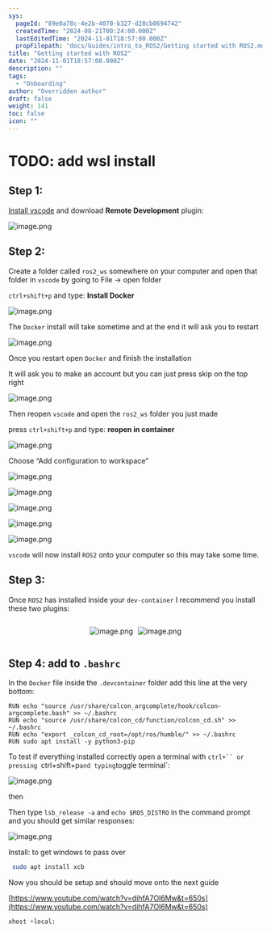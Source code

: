 ```yaml
---
sys:
  pageId: "89e0a78c-4e2b-4070-b327-d28cb0694742"
  createdTime: "2024-08-21T00:24:00.000Z"
  lastEditedTime: "2024-11-01T18:57:00.000Z"
  propFilepath: "docs/Guides/intro_to_ROS2/Getting started with ROS2.md"
title: "Getting started with ROS2"
date: "2024-11-01T18:57:00.000Z"
description: ""
tags:
  - "Onboarding"
author: "Overridden author"
draft: false
weight: 141
toc: false
icon: ""
---
```


# TODO: add wsl install

## Step 1:

[Install vscode](https://code.visualstudio.com/download) and download **Remote Development** plugin:

![image.png](https://prod-files-secure.s3.us-west-2.amazonaws.com/d518164a-d88e-44d1-a4ee-3adb3bd8bce0/efb52993-1881-4a40-b95e-6f020334f022/image.png?X-Amz-Algorithm=AWS4-HMAC-SHA256&X-Amz-Content-Sha256=UNSIGNED-PAYLOAD&X-Amz-Credential=ASIAZI2LB466Z3C3HP4D%2F20250204%2Fus-west-2%2Fs3%2Faws4_request&X-Amz-Date=20250204T081054Z&X-Amz-Expires=3600&X-Amz-Security-Token=IQoJb3JpZ2luX2VjEBAaCXVzLXdlc3QtMiJGMEQCIAKieoem2p8gwl82qB%2BF8DYBvITFs%2FJmTeGq7ipEGdRTAiA3BJf9leFkfa2BOFjclMTcpYC6nLGbvNrKNQmIs%2FL1gCr%2FAwgpEAAaDDYzNzQyMzE4MzgwNSIMgl49Towee69umXwjKtwDsu63TVyNcGzzncqepdJku%2FgVB83XUhFiKEXk7ISGsRjE2dYXtcUCDaokIrGZvv7nz1VNOF2VIcdsdg0WP9jcH4n0mRKM8wm%2FhNgDTfW8%2BqwQvcrTEzpczaLrFCVfrF5k3mdPVmbcqucGkNkY%2FiZ3820xpap%2Bkh4xtlPe4QSc%2BE6rR1K%2BC68GRXSjdBNunJ%2F1YBxO803VKCvvmnIZ9IpUd6E3qp9rGHs2JXfE10UeVGvnix3XuRXdMTeSUs329rFajlgLoko%2FQUF4YItw299XvbNBH%2FS28OtFs8x0mQkid58rptelQO6ecO7JnrNvccMTBscjsY6BA0zOG9JStOZo%2BoDsVMYE1te6S4mz%2BSISagB%2FBVNTo7rau81XS6v%2FsGs1VqPwK4vhfWUnSCFqac8aphpY3kNegOU1TP8ZQuIZ5viEc1sgsHSOK3dtqdnWQtkcEdnrxePiJ%2FVyLPYlHnidsh1pusqvAQJOGIjohkvgt5mhP2RI1BKcyVtU80D528qxFz21pU7s%2FCn3l75mGA2qBhqBNklKV3C8OPsnwC3THV936myEsCPDYESA5PU1UMXGIrEeip27lTLlKafhY6UwyzCUJoqSWHIK4g%2FqDXXbH9HoUJPk2zpG%2F5A9MqIw1JKHvQY6pgH8iTFUY5MicgxFZeAnxe8Bm2Sbn41CpTCFvysrYtCpaoRH4IxEykdmELO1CIhgCwmD42fcMbEHOz7M2GtVWtDyybON101Lb9bBbiENGTKO2sKKu2CDfVd3pPxmio%2FRMRQMMYLnDmQkrRdcz97dT8hJRgQ9DDV7p0kdqzqqDSKDLq8LL0k2LfT9H9LuHguaPkjr08dwnHozCcqM0tse5gel8rc%2FBGtV&X-Amz-Signature=24ae5ceef52c2c7d738694da1e108f97a5429f33e019aec5d58c5e3c66576154&X-Amz-SignedHeaders=host&x-id=GetObject)

## Step 2:

Create a folder called `ros2_ws` somewhere on your computer and open that folder in `vscode` by going to File → open folder 

`ctrl+shift+p` and type: **Install Docker**

![image.png](https://prod-files-secure.s3.us-west-2.amazonaws.com/d518164a-d88e-44d1-a4ee-3adb3bd8bce0/2269dc0e-1cd5-47ff-bceb-c04ad9b2eab0/image.png?X-Amz-Algorithm=AWS4-HMAC-SHA256&X-Amz-Content-Sha256=UNSIGNED-PAYLOAD&X-Amz-Credential=ASIAZI2LB466Z3C3HP4D%2F20250204%2Fus-west-2%2Fs3%2Faws4_request&X-Amz-Date=20250204T081054Z&X-Amz-Expires=3600&X-Amz-Security-Token=IQoJb3JpZ2luX2VjEBAaCXVzLXdlc3QtMiJGMEQCIAKieoem2p8gwl82qB%2BF8DYBvITFs%2FJmTeGq7ipEGdRTAiA3BJf9leFkfa2BOFjclMTcpYC6nLGbvNrKNQmIs%2FL1gCr%2FAwgpEAAaDDYzNzQyMzE4MzgwNSIMgl49Towee69umXwjKtwDsu63TVyNcGzzncqepdJku%2FgVB83XUhFiKEXk7ISGsRjE2dYXtcUCDaokIrGZvv7nz1VNOF2VIcdsdg0WP9jcH4n0mRKM8wm%2FhNgDTfW8%2BqwQvcrTEzpczaLrFCVfrF5k3mdPVmbcqucGkNkY%2FiZ3820xpap%2Bkh4xtlPe4QSc%2BE6rR1K%2BC68GRXSjdBNunJ%2F1YBxO803VKCvvmnIZ9IpUd6E3qp9rGHs2JXfE10UeVGvnix3XuRXdMTeSUs329rFajlgLoko%2FQUF4YItw299XvbNBH%2FS28OtFs8x0mQkid58rptelQO6ecO7JnrNvccMTBscjsY6BA0zOG9JStOZo%2BoDsVMYE1te6S4mz%2BSISagB%2FBVNTo7rau81XS6v%2FsGs1VqPwK4vhfWUnSCFqac8aphpY3kNegOU1TP8ZQuIZ5viEc1sgsHSOK3dtqdnWQtkcEdnrxePiJ%2FVyLPYlHnidsh1pusqvAQJOGIjohkvgt5mhP2RI1BKcyVtU80D528qxFz21pU7s%2FCn3l75mGA2qBhqBNklKV3C8OPsnwC3THV936myEsCPDYESA5PU1UMXGIrEeip27lTLlKafhY6UwyzCUJoqSWHIK4g%2FqDXXbH9HoUJPk2zpG%2F5A9MqIw1JKHvQY6pgH8iTFUY5MicgxFZeAnxe8Bm2Sbn41CpTCFvysrYtCpaoRH4IxEykdmELO1CIhgCwmD42fcMbEHOz7M2GtVWtDyybON101Lb9bBbiENGTKO2sKKu2CDfVd3pPxmio%2FRMRQMMYLnDmQkrRdcz97dT8hJRgQ9DDV7p0kdqzqqDSKDLq8LL0k2LfT9H9LuHguaPkjr08dwnHozCcqM0tse5gel8rc%2FBGtV&X-Amz-Signature=93ac645fef5c14c661f4b19897ef6b76d8fd18dc04db24c27893e52b14dbf6b2&X-Amz-SignedHeaders=host&x-id=GetObject)

The `Docker` install will take sometime and at the end it will ask you to restart

![image.png](https://prod-files-secure.s3.us-west-2.amazonaws.com/d518164a-d88e-44d1-a4ee-3adb3bd8bce0/ed233f78-be33-4b1f-b89c-9c346c0e961e/image.png?X-Amz-Algorithm=AWS4-HMAC-SHA256&X-Amz-Content-Sha256=UNSIGNED-PAYLOAD&X-Amz-Credential=ASIAZI2LB466Z3C3HP4D%2F20250204%2Fus-west-2%2Fs3%2Faws4_request&X-Amz-Date=20250204T081054Z&X-Amz-Expires=3600&X-Amz-Security-Token=IQoJb3JpZ2luX2VjEBAaCXVzLXdlc3QtMiJGMEQCIAKieoem2p8gwl82qB%2BF8DYBvITFs%2FJmTeGq7ipEGdRTAiA3BJf9leFkfa2BOFjclMTcpYC6nLGbvNrKNQmIs%2FL1gCr%2FAwgpEAAaDDYzNzQyMzE4MzgwNSIMgl49Towee69umXwjKtwDsu63TVyNcGzzncqepdJku%2FgVB83XUhFiKEXk7ISGsRjE2dYXtcUCDaokIrGZvv7nz1VNOF2VIcdsdg0WP9jcH4n0mRKM8wm%2FhNgDTfW8%2BqwQvcrTEzpczaLrFCVfrF5k3mdPVmbcqucGkNkY%2FiZ3820xpap%2Bkh4xtlPe4QSc%2BE6rR1K%2BC68GRXSjdBNunJ%2F1YBxO803VKCvvmnIZ9IpUd6E3qp9rGHs2JXfE10UeVGvnix3XuRXdMTeSUs329rFajlgLoko%2FQUF4YItw299XvbNBH%2FS28OtFs8x0mQkid58rptelQO6ecO7JnrNvccMTBscjsY6BA0zOG9JStOZo%2BoDsVMYE1te6S4mz%2BSISagB%2FBVNTo7rau81XS6v%2FsGs1VqPwK4vhfWUnSCFqac8aphpY3kNegOU1TP8ZQuIZ5viEc1sgsHSOK3dtqdnWQtkcEdnrxePiJ%2FVyLPYlHnidsh1pusqvAQJOGIjohkvgt5mhP2RI1BKcyVtU80D528qxFz21pU7s%2FCn3l75mGA2qBhqBNklKV3C8OPsnwC3THV936myEsCPDYESA5PU1UMXGIrEeip27lTLlKafhY6UwyzCUJoqSWHIK4g%2FqDXXbH9HoUJPk2zpG%2F5A9MqIw1JKHvQY6pgH8iTFUY5MicgxFZeAnxe8Bm2Sbn41CpTCFvysrYtCpaoRH4IxEykdmELO1CIhgCwmD42fcMbEHOz7M2GtVWtDyybON101Lb9bBbiENGTKO2sKKu2CDfVd3pPxmio%2FRMRQMMYLnDmQkrRdcz97dT8hJRgQ9DDV7p0kdqzqqDSKDLq8LL0k2LfT9H9LuHguaPkjr08dwnHozCcqM0tse5gel8rc%2FBGtV&X-Amz-Signature=ad647fbc3c41958f7970e2a01a14718aeda457ba79a91bdf8c67d595b0df67fa&X-Amz-SignedHeaders=host&x-id=GetObject)

Once you restart open `Docker` and finish the installation

It will ask you to make an account but you can just press skip on the top right

![image.png](https://prod-files-secure.s3.us-west-2.amazonaws.com/d518164a-d88e-44d1-a4ee-3adb3bd8bce0/21010ad9-1659-4fd9-9f59-9932a09b2a3d/image.png?X-Amz-Algorithm=AWS4-HMAC-SHA256&X-Amz-Content-Sha256=UNSIGNED-PAYLOAD&X-Amz-Credential=ASIAZI2LB466Z3C3HP4D%2F20250204%2Fus-west-2%2Fs3%2Faws4_request&X-Amz-Date=20250204T081054Z&X-Amz-Expires=3600&X-Amz-Security-Token=IQoJb3JpZ2luX2VjEBAaCXVzLXdlc3QtMiJGMEQCIAKieoem2p8gwl82qB%2BF8DYBvITFs%2FJmTeGq7ipEGdRTAiA3BJf9leFkfa2BOFjclMTcpYC6nLGbvNrKNQmIs%2FL1gCr%2FAwgpEAAaDDYzNzQyMzE4MzgwNSIMgl49Towee69umXwjKtwDsu63TVyNcGzzncqepdJku%2FgVB83XUhFiKEXk7ISGsRjE2dYXtcUCDaokIrGZvv7nz1VNOF2VIcdsdg0WP9jcH4n0mRKM8wm%2FhNgDTfW8%2BqwQvcrTEzpczaLrFCVfrF5k3mdPVmbcqucGkNkY%2FiZ3820xpap%2Bkh4xtlPe4QSc%2BE6rR1K%2BC68GRXSjdBNunJ%2F1YBxO803VKCvvmnIZ9IpUd6E3qp9rGHs2JXfE10UeVGvnix3XuRXdMTeSUs329rFajlgLoko%2FQUF4YItw299XvbNBH%2FS28OtFs8x0mQkid58rptelQO6ecO7JnrNvccMTBscjsY6BA0zOG9JStOZo%2BoDsVMYE1te6S4mz%2BSISagB%2FBVNTo7rau81XS6v%2FsGs1VqPwK4vhfWUnSCFqac8aphpY3kNegOU1TP8ZQuIZ5viEc1sgsHSOK3dtqdnWQtkcEdnrxePiJ%2FVyLPYlHnidsh1pusqvAQJOGIjohkvgt5mhP2RI1BKcyVtU80D528qxFz21pU7s%2FCn3l75mGA2qBhqBNklKV3C8OPsnwC3THV936myEsCPDYESA5PU1UMXGIrEeip27lTLlKafhY6UwyzCUJoqSWHIK4g%2FqDXXbH9HoUJPk2zpG%2F5A9MqIw1JKHvQY6pgH8iTFUY5MicgxFZeAnxe8Bm2Sbn41CpTCFvysrYtCpaoRH4IxEykdmELO1CIhgCwmD42fcMbEHOz7M2GtVWtDyybON101Lb9bBbiENGTKO2sKKu2CDfVd3pPxmio%2FRMRQMMYLnDmQkrRdcz97dT8hJRgQ9DDV7p0kdqzqqDSKDLq8LL0k2LfT9H9LuHguaPkjr08dwnHozCcqM0tse5gel8rc%2FBGtV&X-Amz-Signature=4ac045c18599139e178ce3675ffbac2c4dfbed49bb4649ea4e2f38e52d76a960&X-Amz-SignedHeaders=host&x-id=GetObject)

Then reopen `vscode` and open the `ros2_ws` folder you just made

press `ctrl+shift+p` and type: **reopen in container**

![image.png](https://prod-files-secure.s3.us-west-2.amazonaws.com/d518164a-d88e-44d1-a4ee-3adb3bd8bce0/4e93b8c2-41ad-488c-8095-c74205196118/image.png?X-Amz-Algorithm=AWS4-HMAC-SHA256&X-Amz-Content-Sha256=UNSIGNED-PAYLOAD&X-Amz-Credential=ASIAZI2LB466Z3C3HP4D%2F20250204%2Fus-west-2%2Fs3%2Faws4_request&X-Amz-Date=20250204T081054Z&X-Amz-Expires=3600&X-Amz-Security-Token=IQoJb3JpZ2luX2VjEBAaCXVzLXdlc3QtMiJGMEQCIAKieoem2p8gwl82qB%2BF8DYBvITFs%2FJmTeGq7ipEGdRTAiA3BJf9leFkfa2BOFjclMTcpYC6nLGbvNrKNQmIs%2FL1gCr%2FAwgpEAAaDDYzNzQyMzE4MzgwNSIMgl49Towee69umXwjKtwDsu63TVyNcGzzncqepdJku%2FgVB83XUhFiKEXk7ISGsRjE2dYXtcUCDaokIrGZvv7nz1VNOF2VIcdsdg0WP9jcH4n0mRKM8wm%2FhNgDTfW8%2BqwQvcrTEzpczaLrFCVfrF5k3mdPVmbcqucGkNkY%2FiZ3820xpap%2Bkh4xtlPe4QSc%2BE6rR1K%2BC68GRXSjdBNunJ%2F1YBxO803VKCvvmnIZ9IpUd6E3qp9rGHs2JXfE10UeVGvnix3XuRXdMTeSUs329rFajlgLoko%2FQUF4YItw299XvbNBH%2FS28OtFs8x0mQkid58rptelQO6ecO7JnrNvccMTBscjsY6BA0zOG9JStOZo%2BoDsVMYE1te6S4mz%2BSISagB%2FBVNTo7rau81XS6v%2FsGs1VqPwK4vhfWUnSCFqac8aphpY3kNegOU1TP8ZQuIZ5viEc1sgsHSOK3dtqdnWQtkcEdnrxePiJ%2FVyLPYlHnidsh1pusqvAQJOGIjohkvgt5mhP2RI1BKcyVtU80D528qxFz21pU7s%2FCn3l75mGA2qBhqBNklKV3C8OPsnwC3THV936myEsCPDYESA5PU1UMXGIrEeip27lTLlKafhY6UwyzCUJoqSWHIK4g%2FqDXXbH9HoUJPk2zpG%2F5A9MqIw1JKHvQY6pgH8iTFUY5MicgxFZeAnxe8Bm2Sbn41CpTCFvysrYtCpaoRH4IxEykdmELO1CIhgCwmD42fcMbEHOz7M2GtVWtDyybON101Lb9bBbiENGTKO2sKKu2CDfVd3pPxmio%2FRMRQMMYLnDmQkrRdcz97dT8hJRgQ9DDV7p0kdqzqqDSKDLq8LL0k2LfT9H9LuHguaPkjr08dwnHozCcqM0tse5gel8rc%2FBGtV&X-Amz-Signature=bd5b83c04e906a5239f29df5ca8fc52aabd3b6d4fb46fbc1c2e76a1afeafe32d&X-Amz-SignedHeaders=host&x-id=GetObject)

Choose “Add configuration to workspace”

![image.png](https://prod-files-secure.s3.us-west-2.amazonaws.com/d518164a-d88e-44d1-a4ee-3adb3bd8bce0/9560b282-5060-4989-ba37-97e7b2c22476/image.png?X-Amz-Algorithm=AWS4-HMAC-SHA256&X-Amz-Content-Sha256=UNSIGNED-PAYLOAD&X-Amz-Credential=ASIAZI2LB466Z3C3HP4D%2F20250204%2Fus-west-2%2Fs3%2Faws4_request&X-Amz-Date=20250204T081054Z&X-Amz-Expires=3600&X-Amz-Security-Token=IQoJb3JpZ2luX2VjEBAaCXVzLXdlc3QtMiJGMEQCIAKieoem2p8gwl82qB%2BF8DYBvITFs%2FJmTeGq7ipEGdRTAiA3BJf9leFkfa2BOFjclMTcpYC6nLGbvNrKNQmIs%2FL1gCr%2FAwgpEAAaDDYzNzQyMzE4MzgwNSIMgl49Towee69umXwjKtwDsu63TVyNcGzzncqepdJku%2FgVB83XUhFiKEXk7ISGsRjE2dYXtcUCDaokIrGZvv7nz1VNOF2VIcdsdg0WP9jcH4n0mRKM8wm%2FhNgDTfW8%2BqwQvcrTEzpczaLrFCVfrF5k3mdPVmbcqucGkNkY%2FiZ3820xpap%2Bkh4xtlPe4QSc%2BE6rR1K%2BC68GRXSjdBNunJ%2F1YBxO803VKCvvmnIZ9IpUd6E3qp9rGHs2JXfE10UeVGvnix3XuRXdMTeSUs329rFajlgLoko%2FQUF4YItw299XvbNBH%2FS28OtFs8x0mQkid58rptelQO6ecO7JnrNvccMTBscjsY6BA0zOG9JStOZo%2BoDsVMYE1te6S4mz%2BSISagB%2FBVNTo7rau81XS6v%2FsGs1VqPwK4vhfWUnSCFqac8aphpY3kNegOU1TP8ZQuIZ5viEc1sgsHSOK3dtqdnWQtkcEdnrxePiJ%2FVyLPYlHnidsh1pusqvAQJOGIjohkvgt5mhP2RI1BKcyVtU80D528qxFz21pU7s%2FCn3l75mGA2qBhqBNklKV3C8OPsnwC3THV936myEsCPDYESA5PU1UMXGIrEeip27lTLlKafhY6UwyzCUJoqSWHIK4g%2FqDXXbH9HoUJPk2zpG%2F5A9MqIw1JKHvQY6pgH8iTFUY5MicgxFZeAnxe8Bm2Sbn41CpTCFvysrYtCpaoRH4IxEykdmELO1CIhgCwmD42fcMbEHOz7M2GtVWtDyybON101Lb9bBbiENGTKO2sKKu2CDfVd3pPxmio%2FRMRQMMYLnDmQkrRdcz97dT8hJRgQ9DDV7p0kdqzqqDSKDLq8LL0k2LfT9H9LuHguaPkjr08dwnHozCcqM0tse5gel8rc%2FBGtV&X-Amz-Signature=00c0e4d15b474895428c5c18c58d7e0b275b58e628503647ca8518572746a0c6&X-Amz-SignedHeaders=host&x-id=GetObject)

![image.png](https://prod-files-secure.s3.us-west-2.amazonaws.com/d518164a-d88e-44d1-a4ee-3adb3bd8bce0/2ee63f81-886b-48e8-a553-dc6e5eac99e4/image.png?X-Amz-Algorithm=AWS4-HMAC-SHA256&X-Amz-Content-Sha256=UNSIGNED-PAYLOAD&X-Amz-Credential=ASIAZI2LB466Z3C3HP4D%2F20250204%2Fus-west-2%2Fs3%2Faws4_request&X-Amz-Date=20250204T081054Z&X-Amz-Expires=3600&X-Amz-Security-Token=IQoJb3JpZ2luX2VjEBAaCXVzLXdlc3QtMiJGMEQCIAKieoem2p8gwl82qB%2BF8DYBvITFs%2FJmTeGq7ipEGdRTAiA3BJf9leFkfa2BOFjclMTcpYC6nLGbvNrKNQmIs%2FL1gCr%2FAwgpEAAaDDYzNzQyMzE4MzgwNSIMgl49Towee69umXwjKtwDsu63TVyNcGzzncqepdJku%2FgVB83XUhFiKEXk7ISGsRjE2dYXtcUCDaokIrGZvv7nz1VNOF2VIcdsdg0WP9jcH4n0mRKM8wm%2FhNgDTfW8%2BqwQvcrTEzpczaLrFCVfrF5k3mdPVmbcqucGkNkY%2FiZ3820xpap%2Bkh4xtlPe4QSc%2BE6rR1K%2BC68GRXSjdBNunJ%2F1YBxO803VKCvvmnIZ9IpUd6E3qp9rGHs2JXfE10UeVGvnix3XuRXdMTeSUs329rFajlgLoko%2FQUF4YItw299XvbNBH%2FS28OtFs8x0mQkid58rptelQO6ecO7JnrNvccMTBscjsY6BA0zOG9JStOZo%2BoDsVMYE1te6S4mz%2BSISagB%2FBVNTo7rau81XS6v%2FsGs1VqPwK4vhfWUnSCFqac8aphpY3kNegOU1TP8ZQuIZ5viEc1sgsHSOK3dtqdnWQtkcEdnrxePiJ%2FVyLPYlHnidsh1pusqvAQJOGIjohkvgt5mhP2RI1BKcyVtU80D528qxFz21pU7s%2FCn3l75mGA2qBhqBNklKV3C8OPsnwC3THV936myEsCPDYESA5PU1UMXGIrEeip27lTLlKafhY6UwyzCUJoqSWHIK4g%2FqDXXbH9HoUJPk2zpG%2F5A9MqIw1JKHvQY6pgH8iTFUY5MicgxFZeAnxe8Bm2Sbn41CpTCFvysrYtCpaoRH4IxEykdmELO1CIhgCwmD42fcMbEHOz7M2GtVWtDyybON101Lb9bBbiENGTKO2sKKu2CDfVd3pPxmio%2FRMRQMMYLnDmQkrRdcz97dT8hJRgQ9DDV7p0kdqzqqDSKDLq8LL0k2LfT9H9LuHguaPkjr08dwnHozCcqM0tse5gel8rc%2FBGtV&X-Amz-Signature=63c09d5f6c75d3d06dd09fa278ce1c0096d265d808b21bbb0c3509064f3d0a9f&X-Amz-SignedHeaders=host&x-id=GetObject)

![image.png](https://prod-files-secure.s3.us-west-2.amazonaws.com/d518164a-d88e-44d1-a4ee-3adb3bd8bce0/ae1580b2-b048-407e-aed9-b584224a7a04/image.png?X-Amz-Algorithm=AWS4-HMAC-SHA256&X-Amz-Content-Sha256=UNSIGNED-PAYLOAD&X-Amz-Credential=ASIAZI2LB466Z3C3HP4D%2F20250204%2Fus-west-2%2Fs3%2Faws4_request&X-Amz-Date=20250204T081054Z&X-Amz-Expires=3600&X-Amz-Security-Token=IQoJb3JpZ2luX2VjEBAaCXVzLXdlc3QtMiJGMEQCIAKieoem2p8gwl82qB%2BF8DYBvITFs%2FJmTeGq7ipEGdRTAiA3BJf9leFkfa2BOFjclMTcpYC6nLGbvNrKNQmIs%2FL1gCr%2FAwgpEAAaDDYzNzQyMzE4MzgwNSIMgl49Towee69umXwjKtwDsu63TVyNcGzzncqepdJku%2FgVB83XUhFiKEXk7ISGsRjE2dYXtcUCDaokIrGZvv7nz1VNOF2VIcdsdg0WP9jcH4n0mRKM8wm%2FhNgDTfW8%2BqwQvcrTEzpczaLrFCVfrF5k3mdPVmbcqucGkNkY%2FiZ3820xpap%2Bkh4xtlPe4QSc%2BE6rR1K%2BC68GRXSjdBNunJ%2F1YBxO803VKCvvmnIZ9IpUd6E3qp9rGHs2JXfE10UeVGvnix3XuRXdMTeSUs329rFajlgLoko%2FQUF4YItw299XvbNBH%2FS28OtFs8x0mQkid58rptelQO6ecO7JnrNvccMTBscjsY6BA0zOG9JStOZo%2BoDsVMYE1te6S4mz%2BSISagB%2FBVNTo7rau81XS6v%2FsGs1VqPwK4vhfWUnSCFqac8aphpY3kNegOU1TP8ZQuIZ5viEc1sgsHSOK3dtqdnWQtkcEdnrxePiJ%2FVyLPYlHnidsh1pusqvAQJOGIjohkvgt5mhP2RI1BKcyVtU80D528qxFz21pU7s%2FCn3l75mGA2qBhqBNklKV3C8OPsnwC3THV936myEsCPDYESA5PU1UMXGIrEeip27lTLlKafhY6UwyzCUJoqSWHIK4g%2FqDXXbH9HoUJPk2zpG%2F5A9MqIw1JKHvQY6pgH8iTFUY5MicgxFZeAnxe8Bm2Sbn41CpTCFvysrYtCpaoRH4IxEykdmELO1CIhgCwmD42fcMbEHOz7M2GtVWtDyybON101Lb9bBbiENGTKO2sKKu2CDfVd3pPxmio%2FRMRQMMYLnDmQkrRdcz97dT8hJRgQ9DDV7p0kdqzqqDSKDLq8LL0k2LfT9H9LuHguaPkjr08dwnHozCcqM0tse5gel8rc%2FBGtV&X-Amz-Signature=552a4ee446fe65bf47faeaf814f1398be70043716bdc0c035862becbba078e13&X-Amz-SignedHeaders=host&x-id=GetObject)

![image.png](https://prod-files-secure.s3.us-west-2.amazonaws.com/d518164a-d88e-44d1-a4ee-3adb3bd8bce0/53255b28-f75e-430f-b9e3-c0ac8577e42b/image.png?X-Amz-Algorithm=AWS4-HMAC-SHA256&X-Amz-Content-Sha256=UNSIGNED-PAYLOAD&X-Amz-Credential=ASIAZI2LB466Z3C3HP4D%2F20250204%2Fus-west-2%2Fs3%2Faws4_request&X-Amz-Date=20250204T081054Z&X-Amz-Expires=3600&X-Amz-Security-Token=IQoJb3JpZ2luX2VjEBAaCXVzLXdlc3QtMiJGMEQCIAKieoem2p8gwl82qB%2BF8DYBvITFs%2FJmTeGq7ipEGdRTAiA3BJf9leFkfa2BOFjclMTcpYC6nLGbvNrKNQmIs%2FL1gCr%2FAwgpEAAaDDYzNzQyMzE4MzgwNSIMgl49Towee69umXwjKtwDsu63TVyNcGzzncqepdJku%2FgVB83XUhFiKEXk7ISGsRjE2dYXtcUCDaokIrGZvv7nz1VNOF2VIcdsdg0WP9jcH4n0mRKM8wm%2FhNgDTfW8%2BqwQvcrTEzpczaLrFCVfrF5k3mdPVmbcqucGkNkY%2FiZ3820xpap%2Bkh4xtlPe4QSc%2BE6rR1K%2BC68GRXSjdBNunJ%2F1YBxO803VKCvvmnIZ9IpUd6E3qp9rGHs2JXfE10UeVGvnix3XuRXdMTeSUs329rFajlgLoko%2FQUF4YItw299XvbNBH%2FS28OtFs8x0mQkid58rptelQO6ecO7JnrNvccMTBscjsY6BA0zOG9JStOZo%2BoDsVMYE1te6S4mz%2BSISagB%2FBVNTo7rau81XS6v%2FsGs1VqPwK4vhfWUnSCFqac8aphpY3kNegOU1TP8ZQuIZ5viEc1sgsHSOK3dtqdnWQtkcEdnrxePiJ%2FVyLPYlHnidsh1pusqvAQJOGIjohkvgt5mhP2RI1BKcyVtU80D528qxFz21pU7s%2FCn3l75mGA2qBhqBNklKV3C8OPsnwC3THV936myEsCPDYESA5PU1UMXGIrEeip27lTLlKafhY6UwyzCUJoqSWHIK4g%2FqDXXbH9HoUJPk2zpG%2F5A9MqIw1JKHvQY6pgH8iTFUY5MicgxFZeAnxe8Bm2Sbn41CpTCFvysrYtCpaoRH4IxEykdmELO1CIhgCwmD42fcMbEHOz7M2GtVWtDyybON101Lb9bBbiENGTKO2sKKu2CDfVd3pPxmio%2FRMRQMMYLnDmQkrRdcz97dT8hJRgQ9DDV7p0kdqzqqDSKDLq8LL0k2LfT9H9LuHguaPkjr08dwnHozCcqM0tse5gel8rc%2FBGtV&X-Amz-Signature=6e8178c11c2d37247fe8b756178a63fae0c60a7dddb2e940a76dd875b479219e&X-Amz-SignedHeaders=host&x-id=GetObject)

![image.png](https://prod-files-secure.s3.us-west-2.amazonaws.com/d518164a-d88e-44d1-a4ee-3adb3bd8bce0/7c562767-5af9-4ffb-97d1-327bcdf4ee00/image.png?X-Amz-Algorithm=AWS4-HMAC-SHA256&X-Amz-Content-Sha256=UNSIGNED-PAYLOAD&X-Amz-Credential=ASIAZI2LB466Z3C3HP4D%2F20250204%2Fus-west-2%2Fs3%2Faws4_request&X-Amz-Date=20250204T081054Z&X-Amz-Expires=3600&X-Amz-Security-Token=IQoJb3JpZ2luX2VjEBAaCXVzLXdlc3QtMiJGMEQCIAKieoem2p8gwl82qB%2BF8DYBvITFs%2FJmTeGq7ipEGdRTAiA3BJf9leFkfa2BOFjclMTcpYC6nLGbvNrKNQmIs%2FL1gCr%2FAwgpEAAaDDYzNzQyMzE4MzgwNSIMgl49Towee69umXwjKtwDsu63TVyNcGzzncqepdJku%2FgVB83XUhFiKEXk7ISGsRjE2dYXtcUCDaokIrGZvv7nz1VNOF2VIcdsdg0WP9jcH4n0mRKM8wm%2FhNgDTfW8%2BqwQvcrTEzpczaLrFCVfrF5k3mdPVmbcqucGkNkY%2FiZ3820xpap%2Bkh4xtlPe4QSc%2BE6rR1K%2BC68GRXSjdBNunJ%2F1YBxO803VKCvvmnIZ9IpUd6E3qp9rGHs2JXfE10UeVGvnix3XuRXdMTeSUs329rFajlgLoko%2FQUF4YItw299XvbNBH%2FS28OtFs8x0mQkid58rptelQO6ecO7JnrNvccMTBscjsY6BA0zOG9JStOZo%2BoDsVMYE1te6S4mz%2BSISagB%2FBVNTo7rau81XS6v%2FsGs1VqPwK4vhfWUnSCFqac8aphpY3kNegOU1TP8ZQuIZ5viEc1sgsHSOK3dtqdnWQtkcEdnrxePiJ%2FVyLPYlHnidsh1pusqvAQJOGIjohkvgt5mhP2RI1BKcyVtU80D528qxFz21pU7s%2FCn3l75mGA2qBhqBNklKV3C8OPsnwC3THV936myEsCPDYESA5PU1UMXGIrEeip27lTLlKafhY6UwyzCUJoqSWHIK4g%2FqDXXbH9HoUJPk2zpG%2F5A9MqIw1JKHvQY6pgH8iTFUY5MicgxFZeAnxe8Bm2Sbn41CpTCFvysrYtCpaoRH4IxEykdmELO1CIhgCwmD42fcMbEHOz7M2GtVWtDyybON101Lb9bBbiENGTKO2sKKu2CDfVd3pPxmio%2FRMRQMMYLnDmQkrRdcz97dT8hJRgQ9DDV7p0kdqzqqDSKDLq8LL0k2LfT9H9LuHguaPkjr08dwnHozCcqM0tse5gel8rc%2FBGtV&X-Amz-Signature=7935096153f2808f8e2b8053211ade0ab5e53598b0deba56d942c9f0544e7bbb&X-Amz-SignedHeaders=host&x-id=GetObject)

`vscode` will now install `ROS2` onto your computer so this may take some time.

## Step 3:

Once `ROS2` has installed inside your `dev-container` I recommend you install these two plugins:

<div style="display: flex;flex-direction: row; column-gap:10px; max-width: 630px;justify-content: center;">
<div>

![image.png](https://prod-files-secure.s3.us-west-2.amazonaws.com/d518164a-d88e-44d1-a4ee-3adb3bd8bce0/3fc3d550-5a54-4ba1-ba6b-faa01cdb7369/image.png?X-Amz-Algorithm=AWS4-HMAC-SHA256&X-Amz-Content-Sha256=UNSIGNED-PAYLOAD&X-Amz-Credential=ASIAZI2LB46665ACNT4R%2F20250204%2Fus-west-2%2Fs3%2Faws4_request&X-Amz-Date=20250204T081056Z&X-Amz-Expires=3600&X-Amz-Security-Token=IQoJb3JpZ2luX2VjEBAaCXVzLXdlc3QtMiJGMEQCICQiXAC%2FHEnsj59GhK%2FHcCPq7HWQWVdVHUr4cNG%2FE5ovAiAnDDd4%2FHBy29e%2FGuaAokTyLm5GJZ%2BjmTmOa0VuXF3QKyr%2FAwgpEAAaDDYzNzQyMzE4MzgwNSIMZiYx7yV1e1p0laHmKtwDcTV%2FRmHaLcDZojxHapIJZKCi8q%2FPJdKsb8UV1Q8jzFPorJ7UKXKB4RjBMT6OzbZSHGqC16TvjafWJj6yV%2FIboHN05j7IOFeDDIeSMOgcfla0UXZYwhYNFFTc8QwTYNB4cf%2B3cag4g%2FVRZMcKGG0F0USrpdQeypN6AtIwrj%2BVrTlstVw6%2F89ZbL02bW6qfO9XqIKvIOh4wDHHoQaiEtS%2FrFkRxLlv7UgHQffCXQzpCvz9BnsztTjdJC8UBbrfmXdJI5U%2FU%2Bi%2BkaZKYma8pwdmDlF%2FWvzKq3vx4DtgJX5HwUMYSa7Q9gwTGPptHBISPvUlxiOr0rVm4IttFbl%2FQnK24piBsjwKFXKo8CnyuEHrFGMTWgetzOegZkmixOkpMSMIRH9vql%2FeCwNQAEC9%2BNTihZcptQD2oBHLP%2FP%2FvmMr2P0O743992fhijFzpPqVeyVAkdWfLOioi%2F9hmGbUcyJ5A9VOHtebzO%2FwYzLdG%2BiV3C9w%2FFwe%2F4FD6wROVk%2FxVQt3dq4xNUfFmSNd6OGf6zw5vVt2rRcG%2FV4LVSP1oRcXaXZCCmE6n9TJmpYh80AL4mmlaloTlWD%2BQ3223Ieg9UCfHUf1hs5ZLetOfaTW7kgSw8LEdavS0TZ9u9jox20wspKHvQY6pgHJXDgQd0b8uWh6rXmkbRwoGpxbo7q0vMypHXgV2FKWrTDDEJSPcxfykAKec6v%2B%2FfFQRYoaHmQA6nNBKUAE7RJtC1YrsqDkOAn2jPWZR71jv0RneB7SBQpxhTZZkr4hKPWQ0kdpEMCy7MGQz1cPtNlCWAMT6HTHInKqWfKWI2SfwbXfXIlcA8rOEJzvWkFpeJCl55BosjEHqUBp0Xs1fHCoohrq%2Fk5V&X-Amz-Signature=f4cdfefa3d62e99c7589c48f79fc68eb218add998630fff373068aab78d32e94&X-Amz-SignedHeaders=host&x-id=GetObject)

</div>
<div>

![image.png](https://prod-files-secure.s3.us-west-2.amazonaws.com/d518164a-d88e-44d1-a4ee-3adb3bd8bce0/d994cc66-13c2-4093-a5a3-f84cf4601a82/image.png?X-Amz-Algorithm=AWS4-HMAC-SHA256&X-Amz-Content-Sha256=UNSIGNED-PAYLOAD&X-Amz-Credential=ASIAZI2LB4664CP4QRKE%2F20250204%2Fus-west-2%2Fs3%2Faws4_request&X-Amz-Date=20250204T081056Z&X-Amz-Expires=3600&X-Amz-Security-Token=IQoJb3JpZ2luX2VjEBAaCXVzLXdlc3QtMiJHMEUCIQDW1mZ0X0PMMnwY2pIvLSuUyNYDOehQax1LKmFo705nvQIgZtA4DMeUCsCm183xRYk6B6HgBAZuvDvimWaVuPd3xb0q%2FwMIKRAAGgw2Mzc0MjMxODM4MDUiDPzqKiqYPQ0YixVWQSrcAxpXV%2FJTmE7oS7XJKuYzr0h95%2BBuAsHPQq6Vi1We0Usm%2FGH0oO2DN4fV2hZDVclf57xGu%2Bd3TNl10iBTQ0OyLkxCWc%2BNiAVYhTcZuR87ypLUzDPrkHHEwxaJAPT27ztY9mJqrtDuVK3EJnA%2Fo7Oz90sg6eGYfB3QuHHxCagqAdpnW0PiTRCndB2%2BM8XLMlNtrmxacFDTnMzMEsArvhLFpczMNQDy05R9mYVAUxhSY6Lsfwr53Jw%2FXjb7Hf2FeBb2t82q6FBAZBt0wFFcQDHdz88UMl53RoYnT03KJVk1N8otIFHGmkdS%2Fxp0wuEtjG1JtTe5CO%2B2jQzPHehqsdT%2F1bmw23OAVAudI1sgsWMcEJiufi10Z0rNdt2NACqfxVSw4om1Op1yJw9LdGMviwOpHvQ93kB07pVFzalUEe6bUffjvFu41ABzqU4PUSvoe2Il7mbtIl1CgpfTDRiuRvnfvsKU8qlmaLq%2BWRQu3ltCgcOnFOQfkNfMr4j0Yeq4fvsVaFbu3l60Abu4OqvH%2FzIqCTFpcvGM5luoUXAKZvr9Lw01b6keB11WcE%2BqdbmaLESw8LyJFwsUz1fkZghMHSPEnvUfPFfCdJxx90%2BI3Yg65GRh33sEStbXJg2n5ts2MMOTh70GOqUBYvPWS8IaW26%2BgW6iyuY%2Bta%2FEYYIER7%2B3HQab%2FInI9sf0Bv1KQs23OPpA1yU3bDpuW88sRbMv4vGfUcPY5IUlTVp%2FDrkP6JD0%2BNF304BBeAjRFrsloYM%2Fcoumif0IojABkzsAJ7UG6%2FPS%2F6wIW6L2obSbRVt7mtCYKowZLcT2t4G%2BS1HLfnxQWPCQ7bbKczcazLUD71tpFrIA1EFeipz%2Bb45Ex7By&X-Amz-Signature=331ac1050201fb587a90419ba8270c48acf145c0a866a060ffd6a0f44621b44c&X-Amz-SignedHeaders=host&x-id=GetObject)

</div>
</div>

## Step 4: add to `.bashrc`

In the `Docker` file inside the `.devcontainer` folder add this line at the very bottom: 

```docker
RUN echo "source /usr/share/colcon_argcomplete/hook/colcon-argcomplete.bash" >> ~/.bashrc
RUN echo "source /usr/share/colcon_cd/function/colcon_cd.sh" >> ~/.bashrc
RUN echo "export _colcon_cd_root=/opt/ros/humble/" >> ~/.bashrc
RUN sudo apt install -y python3-pip 
```

To test if everything installed correctly open a terminal with `ctrl+`` or pressing `ctrl+shift+p` and typing `toggle terminal`:

![image.png](https://prod-files-secure.s3.us-west-2.amazonaws.com/d518164a-d88e-44d1-a4ee-3adb3bd8bce0/6a4943d8-b04e-4c02-9a58-775f3384d1a5/image.png?X-Amz-Algorithm=AWS4-HMAC-SHA256&X-Amz-Content-Sha256=UNSIGNED-PAYLOAD&X-Amz-Credential=ASIAZI2LB466Z3C3HP4D%2F20250204%2Fus-west-2%2Fs3%2Faws4_request&X-Amz-Date=20250204T081054Z&X-Amz-Expires=3600&X-Amz-Security-Token=IQoJb3JpZ2luX2VjEBAaCXVzLXdlc3QtMiJGMEQCIAKieoem2p8gwl82qB%2BF8DYBvITFs%2FJmTeGq7ipEGdRTAiA3BJf9leFkfa2BOFjclMTcpYC6nLGbvNrKNQmIs%2FL1gCr%2FAwgpEAAaDDYzNzQyMzE4MzgwNSIMgl49Towee69umXwjKtwDsu63TVyNcGzzncqepdJku%2FgVB83XUhFiKEXk7ISGsRjE2dYXtcUCDaokIrGZvv7nz1VNOF2VIcdsdg0WP9jcH4n0mRKM8wm%2FhNgDTfW8%2BqwQvcrTEzpczaLrFCVfrF5k3mdPVmbcqucGkNkY%2FiZ3820xpap%2Bkh4xtlPe4QSc%2BE6rR1K%2BC68GRXSjdBNunJ%2F1YBxO803VKCvvmnIZ9IpUd6E3qp9rGHs2JXfE10UeVGvnix3XuRXdMTeSUs329rFajlgLoko%2FQUF4YItw299XvbNBH%2FS28OtFs8x0mQkid58rptelQO6ecO7JnrNvccMTBscjsY6BA0zOG9JStOZo%2BoDsVMYE1te6S4mz%2BSISagB%2FBVNTo7rau81XS6v%2FsGs1VqPwK4vhfWUnSCFqac8aphpY3kNegOU1TP8ZQuIZ5viEc1sgsHSOK3dtqdnWQtkcEdnrxePiJ%2FVyLPYlHnidsh1pusqvAQJOGIjohkvgt5mhP2RI1BKcyVtU80D528qxFz21pU7s%2FCn3l75mGA2qBhqBNklKV3C8OPsnwC3THV936myEsCPDYESA5PU1UMXGIrEeip27lTLlKafhY6UwyzCUJoqSWHIK4g%2FqDXXbH9HoUJPk2zpG%2F5A9MqIw1JKHvQY6pgH8iTFUY5MicgxFZeAnxe8Bm2Sbn41CpTCFvysrYtCpaoRH4IxEykdmELO1CIhgCwmD42fcMbEHOz7M2GtVWtDyybON101Lb9bBbiENGTKO2sKKu2CDfVd3pPxmio%2FRMRQMMYLnDmQkrRdcz97dT8hJRgQ9DDV7p0kdqzqqDSKDLq8LL0k2LfT9H9LuHguaPkjr08dwnHozCcqM0tse5gel8rc%2FBGtV&X-Amz-Signature=3a9124359c29724b3e445761a07b89728685a28f057d533c297f262b6925da34&X-Amz-SignedHeaders=host&x-id=GetObject)

then 

Then type `lsb_release -a` and `echo $ROS_DISTRO` in the command prompt and you should get similar responses:

![image.png](https://prod-files-secure.s3.us-west-2.amazonaws.com/d518164a-d88e-44d1-a4ee-3adb3bd8bce0/3e635dec-a805-4e85-8b9e-d000e5b71a4e/image.png?X-Amz-Algorithm=AWS4-HMAC-SHA256&X-Amz-Content-Sha256=UNSIGNED-PAYLOAD&X-Amz-Credential=ASIAZI2LB466Z3C3HP4D%2F20250204%2Fus-west-2%2Fs3%2Faws4_request&X-Amz-Date=20250204T081054Z&X-Amz-Expires=3600&X-Amz-Security-Token=IQoJb3JpZ2luX2VjEBAaCXVzLXdlc3QtMiJGMEQCIAKieoem2p8gwl82qB%2BF8DYBvITFs%2FJmTeGq7ipEGdRTAiA3BJf9leFkfa2BOFjclMTcpYC6nLGbvNrKNQmIs%2FL1gCr%2FAwgpEAAaDDYzNzQyMzE4MzgwNSIMgl49Towee69umXwjKtwDsu63TVyNcGzzncqepdJku%2FgVB83XUhFiKEXk7ISGsRjE2dYXtcUCDaokIrGZvv7nz1VNOF2VIcdsdg0WP9jcH4n0mRKM8wm%2FhNgDTfW8%2BqwQvcrTEzpczaLrFCVfrF5k3mdPVmbcqucGkNkY%2FiZ3820xpap%2Bkh4xtlPe4QSc%2BE6rR1K%2BC68GRXSjdBNunJ%2F1YBxO803VKCvvmnIZ9IpUd6E3qp9rGHs2JXfE10UeVGvnix3XuRXdMTeSUs329rFajlgLoko%2FQUF4YItw299XvbNBH%2FS28OtFs8x0mQkid58rptelQO6ecO7JnrNvccMTBscjsY6BA0zOG9JStOZo%2BoDsVMYE1te6S4mz%2BSISagB%2FBVNTo7rau81XS6v%2FsGs1VqPwK4vhfWUnSCFqac8aphpY3kNegOU1TP8ZQuIZ5viEc1sgsHSOK3dtqdnWQtkcEdnrxePiJ%2FVyLPYlHnidsh1pusqvAQJOGIjohkvgt5mhP2RI1BKcyVtU80D528qxFz21pU7s%2FCn3l75mGA2qBhqBNklKV3C8OPsnwC3THV936myEsCPDYESA5PU1UMXGIrEeip27lTLlKafhY6UwyzCUJoqSWHIK4g%2FqDXXbH9HoUJPk2zpG%2F5A9MqIw1JKHvQY6pgH8iTFUY5MicgxFZeAnxe8Bm2Sbn41CpTCFvysrYtCpaoRH4IxEykdmELO1CIhgCwmD42fcMbEHOz7M2GtVWtDyybON101Lb9bBbiENGTKO2sKKu2CDfVd3pPxmio%2FRMRQMMYLnDmQkrRdcz97dT8hJRgQ9DDV7p0kdqzqqDSKDLq8LL0k2LfT9H9LuHguaPkjr08dwnHozCcqM0tse5gel8rc%2FBGtV&X-Amz-Signature=5350a25e2df2dcf7c77b29b2a069f2a6f75025608933b458b789bd6f52c2fb9d&X-Amz-SignedHeaders=host&x-id=GetObject)

Install:  to get windows to pass over

```bash
 sudo apt install xcb
```

Now you should be setup and should move onto the next guide 

[https://www.youtube.com/watch?v=dihfA7Ol6Mw&t=650s](https://www.youtube.com/watch?v=dihfA7Ol6Mw&t=650s)

```python
xhost +local:
```
